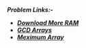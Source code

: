 **_Problem Links:-_**

- [**_Download More RAM_**](https://codeforces.com/contest/1629/problem/A)
- [**_GCD Arrays_**](https://codeforces.com/contest/1629/problem/B)
- [**_Meximum Array_**](https://codeforces.com/contest/1629/problem/C)
